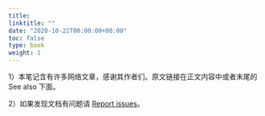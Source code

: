 ```yaml
---
title: 
linktitle: ""
date: "2020-10-22T00:00:00+08:00"
toc: false
type: book
weight: 1
---
```


1）本笔记含有许多网络文章，感谢其作者们。原文链接在正文内容中或者末尾的 See also 下面。

2）如果发现文档有问题请 [Report issues](https://gitee.com/keatonlao/a-study-note-for-markdown/issues)。

